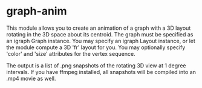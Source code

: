 # graph-anim
This module allows you to create an animation of a graph with a 3D layout rotating in the 3D space about its centroid.
The graph must be specified as an igraph Graph instance. You may specify an igraph Layout instance, or let the module 
compute a 3D 'fr' layout for you. You may optionally specify 'color' and 'size' attributes for the vertex sequence.

The output is a list of .png snapshots of the rotating 3D view at 1 degree intervals. If you have ffmpeg installed, all
snapshots will be compiled into an .mp4 movie as well.
